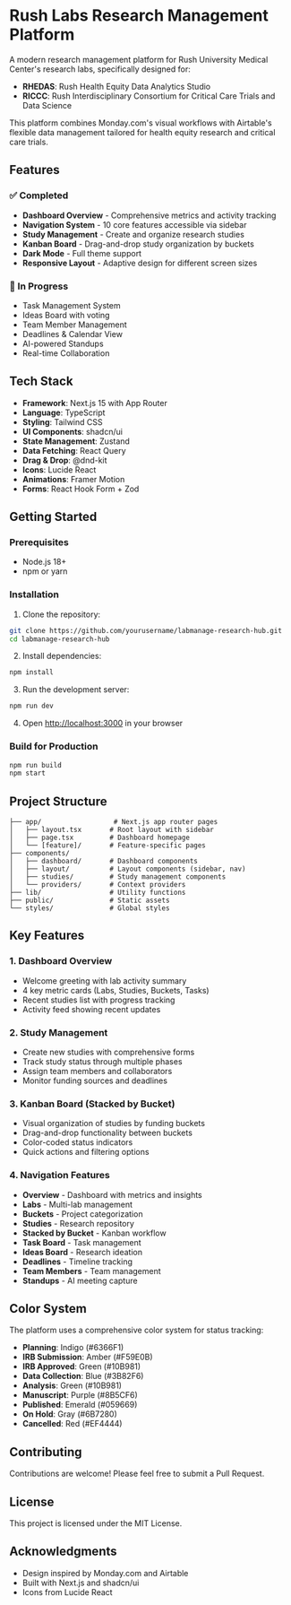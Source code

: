 # Rush Labs Research Management Platform

A modern research management platform for Rush University Medical Center's research labs, specifically designed for:
- **RHEDAS**: Rush Health Equity Data Analytics Studio
- **RICCC**: Rush Interdisciplinary Consortium for Critical Care Trials and Data Science

This platform combines Monday.com's visual workflows with Airtable's flexible data management tailored for health equity research and critical care trials.

## Features

### ✅ Completed
- **Dashboard Overview** - Comprehensive metrics and activity tracking
- **Navigation System** - 10 core features accessible via sidebar
- **Study Management** - Create and organize research studies
- **Kanban Board** - Drag-and-drop study organization by buckets
- **Dark Mode** - Full theme support
- **Responsive Layout** - Adaptive design for different screen sizes

### 🚧 In Progress
- Task Management System
- Ideas Board with voting
- Team Member Management
- Deadlines & Calendar View
- AI-powered Standups
- Real-time Collaboration

## Tech Stack

- **Framework**: Next.js 15 with App Router
- **Language**: TypeScript
- **Styling**: Tailwind CSS
- **UI Components**: shadcn/ui
- **State Management**: Zustand
- **Data Fetching**: React Query
- **Drag & Drop**: @dnd-kit
- **Icons**: Lucide React
- **Animations**: Framer Motion
- **Forms**: React Hook Form + Zod

## Getting Started

### Prerequisites
- Node.js 18+ 
- npm or yarn

### Installation

1. Clone the repository:
```bash
git clone https://github.com/yourusername/labmanage-research-hub.git
cd labmanage-research-hub
```

2. Install dependencies:
```bash
npm install
```

3. Run the development server:
```bash
npm run dev
```

4. Open [http://localhost:3000](http://localhost:3000) in your browser

### Build for Production

```bash
npm run build
npm start
```

## Project Structure

```
├── app/                  # Next.js app router pages
│   ├── layout.tsx       # Root layout with sidebar
│   ├── page.tsx         # Dashboard homepage
│   └── [feature]/       # Feature-specific pages
├── components/          
│   ├── dashboard/       # Dashboard components
│   ├── layout/          # Layout components (sidebar, nav)
│   ├── studies/         # Study management components
│   └── providers/       # Context providers
├── lib/                 # Utility functions
├── public/              # Static assets
└── styles/              # Global styles
```

## Key Features

### 1. Dashboard Overview
- Welcome greeting with lab activity summary
- 4 key metric cards (Labs, Studies, Buckets, Tasks)
- Recent studies list with progress tracking
- Activity feed showing recent updates

### 2. Study Management
- Create new studies with comprehensive forms
- Track study status through multiple phases
- Assign team members and collaborators
- Monitor funding sources and deadlines

### 3. Kanban Board (Stacked by Bucket)
- Visual organization of studies by funding buckets
- Drag-and-drop functionality between buckets
- Color-coded status indicators
- Quick actions and filtering options

### 4. Navigation Features
- **Overview** - Dashboard with metrics and insights
- **Labs** - Multi-lab management
- **Buckets** - Project categorization
- **Studies** - Research repository
- **Stacked by Bucket** - Kanban workflow
- **Task Board** - Task management
- **Ideas Board** - Research ideation
- **Deadlines** - Timeline tracking
- **Team Members** - Team management
- **Standups** - AI meeting capture

## Color System

The platform uses a comprehensive color system for status tracking:

- **Planning**: Indigo (#6366F1)
- **IRB Submission**: Amber (#F59E0B)
- **IRB Approved**: Green (#10B981)
- **Data Collection**: Blue (#3B82F6)
- **Analysis**: Green (#10B981)
- **Manuscript**: Purple (#8B5CF6)
- **Published**: Emerald (#059669)
- **On Hold**: Gray (#6B7280)
- **Cancelled**: Red (#EF4444)

## Contributing

Contributions are welcome! Please feel free to submit a Pull Request.

## License

This project is licensed under the MIT License.

## Acknowledgments

- Design inspired by Monday.com and Airtable
- Built with Next.js and shadcn/ui
- Icons from Lucide React